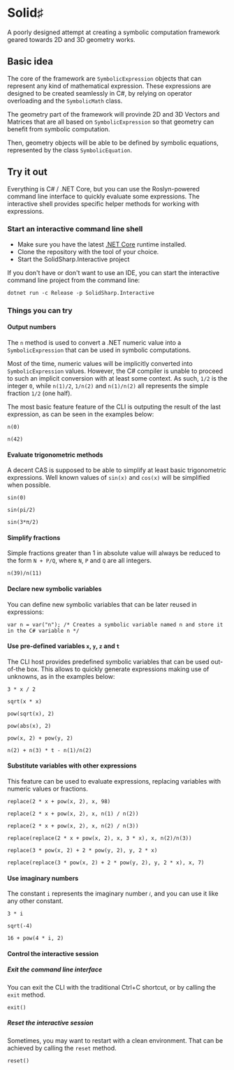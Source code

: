 ﻿# Solid♯

A poorly designed attempt at creating a symbolic computation framework geared towards 2D and 3D geometry works.

## Basic idea

The core of the framework are ````SymbolicExpression```` objects that can represent any kind of mathematical expression.
These expressions are designed to be created seamlessly in C#, by relying on operator overloading and the ````SymbolicMath```` class.

The geometry part of the framework will provinde 2D and 3D Vectors and Matrices that are all based on ````SymbolicExpression```` so that geometry can benefit from symbolic computation.

Then, geometry objects will be able to be defined by symbolic equations, represented by the class ````SymbolicEquation````.

## Try it out

Everything is C# / .NET Core, but you can use the Roslyn-powered command line interface to quickly evaluate some expressions.
The interactive shell provides specific helper methods for working with expressions.

### Start an interactive command line shell

* Make sure you have the latest [.NET Core](https://dot.net) runtime installed.
* Clone the repository with the tool of your choice.
* Start the SolidSharp.Interactive project

If you don't have or don't want to use an IDE, you can start the interactive command line project from the command line:
````
dotnet run -c Release -p SolidSharp.Interactive
````

### Things you can try

#### Output numbers

The ````n```` method is used to convert a .NET numeric value into a ````SymbolicExpression```` that can be used in symbolic computations.

Most of the time, numeric values will be implicitly converted into ````SymbolicExpression```` values.
However, the C# compiler is unable to proceed to such an implicit conversion with at least some context.
As such, ````1/2```` is the integer ````0````, while ````n(1)/2````, ````1/n(2)```` and ````n(1)/n(2)```` all represents the simple fraction ````1/2```` (one half).

The most basic feature feature of the CLI is outputing the result of the last expression, as can be seen in the examples below:
````
n(0)
````
````
n(42)
````

#### Evaluate trigonometric methods

A decent CAS is supposed to be able to simplify at least basic trigonometric expressions.
Well known values of ````sin(x)```` and ````cos(x)```` will be simplified when possible.

````
sin(0)
````
````
sin(pi/2)
````
````
sin(3*π/2)
````

#### Simplify fractions

Simple fractions greater than 1 in absolute value will always be reduced to the form ````N + P/Q````, where ````N````, ````P```` and ````Q```` are all integers.

````
n(39)/n(11)
````

#### Declare new symbolic variables

You can define new symbolic variables that can be later reused in expressions:

````
var n = var("n"); /* Creates a symbolic variable named n and store it in the C# variable n */
````

#### Use pre-defined variables ````x````, ````y````, ````z```` and ````t````

The CLI host provides predefined symbolic variables that can be used out-of-the box.
This allows to quickly generate expressions making use of unknowns, as in the examples below:

````
3 * x / 2
````
````
sqrt(x * x)
````
````
pow(sqrt(x), 2)
````
````
pow(abs(x), 2)
````
````
pow(x, 2) + pow(y, 2)
````
````
n(2) + n(3) * t - n(1)/n(2)
````

#### Substitute variables with other expressions

This feature can be used to evaluate expressions, replacing variables with numeric values or fractions.

````
replace(2 * x + pow(x, 2), x, 98)
````
````
replace(2 * x + pow(x, 2), x, n(1) / n(2))
````
````
replace(2 * x + pow(x, 2), x, n(2) / n(3))
````
````
replace(replace(2 * x + pow(x, 2), x, 3 * x), x, n(2)/n(3))
````
````
replace(3 * pow(x, 2) + 2 * pow(y, 2), y, 2 * x)
````
````
replace(replace(3 * pow(x, 2) + 2 * pow(y, 2), y, 2 * x), x, 7)
````

#### Use imaginary numbers

The constant ````i```` represents the imaginary number ````𝑖````, and you can use it like any other constant.

````
3 * i
````
````
sqrt(-4)
````
````
16 + pow(4 * i, 2)
````

#### Control the interactive session

##### Exit the command line interface

You can exit the CLI with the traditional Ctrl+C shortcut, or by calling the ````exit```` method.

````
exit()
````

##### Reset the interactive session

Sometimes, you may want to restart with a clean environment. That can be achieved by calling the ````reset```` method.
````
reset()
````
